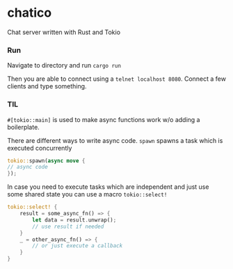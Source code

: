 # chatico
Chat server written with Rust and Tokio

### Run
Navigate to directory and run `cargo run`

Then you are able to connect using a `telnet localhost 8080`.
Connect a few clients and type something.

### TIL
`#[tokio::main]` is used to make async functions work w/o adding a boilerplate.

There are different ways to write async code.
`spawn` spawns a task which is executed concurrently
```rust
tokio::spawn(async move {
// async code
});
```

In case you need to execute tasks which are independent and just use some shared state
you can use a macro `tokio::select!`
```rust
tokio::select! {
    result = some_async_fn() => {
        let data = result.unwrap();
        // use result if needed
    }
    _ = other_async_fn() => {
        // or just execute a callback
    }
}
```
